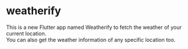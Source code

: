 # weatherify

This is a new Flutter app named Weatherify to fetch the weather of your current location.<br>You can also get the weather information of any specific location too.
